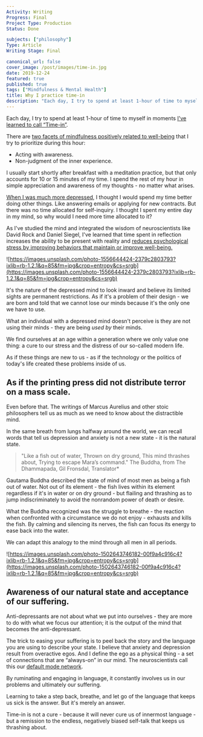 ```yaml
---
Activity: Writing
Progress: Final
Project Type: Production
Status: Done

subjects: ["philosophy"]
Type: Article
Writing Stage: Final

canonical_url: false
cover_image: /post/images/time-in.jpg
date: 2019-12-24
featured: true
published: true
tags: ["Mindfulness & Mental Health"]
title: Why I practice time-in
description: "Each day, I try to spend at least 1-hour of time to myself in moments I've learned to call Time-in."
---
```


Each day, I try to spend at least 1-hour of time to myself in moments [I've learned to call “Time-in”](https://davidrock.net/files/02_The_Healthy_Mind_Platter_US.pdf).

There are [two facets of mindfulness positively related to well-being](https://www.sciencedirect.com/science/article/abs/pii/S0191886915005127) that I try to prioritize during this hour:

- Acting with awareness.
- Non-judgment of the inner experience.

I usually start shortly after breakfast with a meditation practice, but that only accounts for 10 or 15 minutes of my time. I spend the rest of my hour in simple appreciation and awareness of my thoughts - no matter what arises.

[When I was much more depressed](https://www.thoughtaboutsolutions.com/the-bus-transfer-i-needed-to-take), I thought I would spend my time better doing other things. Like answering emails or applying for new contracts. But there was no time allocated for self-inquiry. I thought I spent my entire day in my mind, so why would I need more time allocated to it?

As I've studied the mind and integrated the wisdom of neuroscientists like David Rock and Daniel Siegel, I've learned that time spent in reflection increases the ability to be present with reality and [reduces psychological stress by improving behaviors that maintain or improve well-being.](https://www.ncbi.nlm.nih.gov/pmc/articles/PMC4481049/)

![https://images.unsplash.com/photo-1556644424-2379c2803793?ixlib=rb-1.2.1&q=85&fm=jpg&crop=entropy&cs=srgb](https://images.unsplash.com/photo-1556644424-2379c2803793?ixlib=rb-1.2.1&q=85&fm=jpg&crop=entropy&cs=srgb)

It's the nature of the depressed mind to look inward and believe its limited sights are permanent restrictions. As if it's a problem of their design - we are born and told that we cannot lose our minds because it's the only one we have to use.

What an individual with a depressed mind doesn't perceive is they are not using their minds - they are being _used by_ their minds.

We find ourselves at an age within a generation where we only value one thing: a cure to our stress and the distress of our so-called modern life.

As if these things are new to us - as if the technology or the politics of today's life created these problems inside of us.

## As if the printing press did not distribute terror on a mass scale.

Even before that. The writings of Marcus Aurelius and other stoic philosophers tell us as much as we need to know about the distractible mind.

In the same breath from lungs halfway around the world, we can recall words that tell us depression and anxiety is not a new state - it is the natural state.

> "Like a fish out of water, Thrown on dry ground, This mind thrashes about, Trying to escape Mara’s command." The Buddha, from The Dhammapada, Gil Fronsdal, Translator\*

Gautama Buddha described the state of mind of most men as being a fish out of water. Not out of its element - the fish lives within its element regardless if it's in water or on dry ground - but flailing and thrashing as to jump indiscriminately to avoid the nonrandom power of death or desire.

What the Buddha recognized was the struggle to breathe - the reaction when confronted with a circumstance we do not enjoy - exhausts and kills the fish. By calming and silencing its nerves, the fish can focus its energy to ease back into the water.

We can adapt this analogy to the mind through all men in all periods.

![https://images.unsplash.com/photo-1502643746182-00f9a4c916c4?ixlib=rb-1.2.1&q=85&fm=jpg&crop=entropy&cs=srgb](https://images.unsplash.com/photo-1502643746182-00f9a4c916c4?ixlib=rb-1.2.1&q=85&fm=jpg&crop=entropy&cs=srgb)

## Awareness of our natural state and acceptance of our suffering.

Anti-depressants are not about what we put into ourselves - they are more to do with what we focus our attention; it is the output of the mind that becomes the anti-depressant.

The trick to easing your suffering is to peel back the story and the language you are using to describe your state. I believe that anxiety and depression result from overactive egos. And I define the ego as a physical thing - a set of connections that are “always-on” in our mind. The neuroscientists call this our [default mode network](https://www.ncbi.nlm.nih.gov/pmc/articles/PMC2850580/).

By ruminating and engaging in language, it constantly involves us in our problems and ultimately our suffering.

Learning to take a step back, breathe, and let go of the language that keeps us sick is the answer. But it's merely an answer.

Time-in is not a cure - because it will never cure us of innermost language - but a remission to the endless, negatively biased self-talk that keeps us thrashing about.
